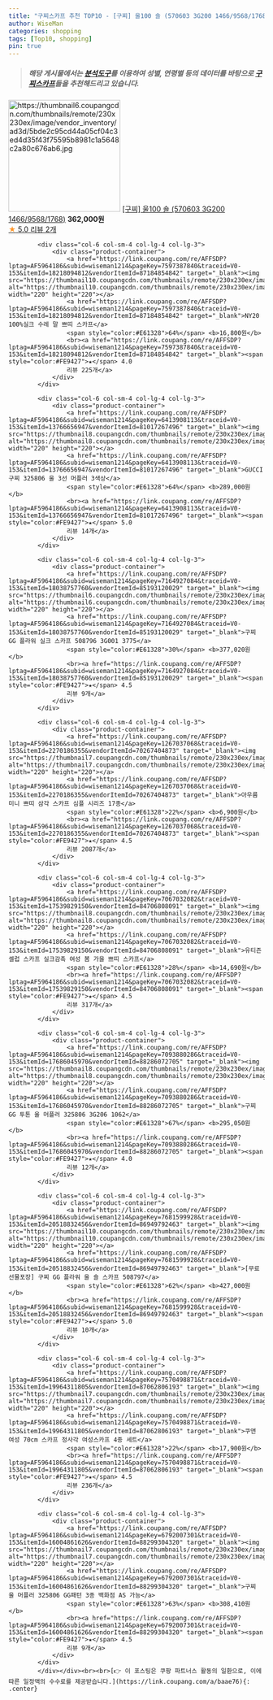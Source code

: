 ```yaml
---
title: "구찌스카프 추천 TOP10 - [구찌] 울100 숄 (570603 3G200 1466/9568/1768)"
author: WiseMan
categories: shopping
tags: [Top10, shopping]
pin: true
---
```


> ##### 해당 게시물에서는 [**분석도구**](https://itemscout.io/)를 이용하여 **성별**, **연령별** 등의 데이터를 바탕으로 [**구찌스카프**](https://link.coupang.com/a/baae76)들을 추천해드리고 있습니다.
<div class="container"><div class="row">
            <div class="col-6 col-sm-4 col-lg-4 col-lg-3">
                <div class="product-container">
                    <a href="https://link.coupang.com/re/AFFSDP?lptag=AF5964186&subid=wiseman1214&pageKey=7044018800&traceid=V0-153&itemId=17428370539&vendorItemId=84597442619" target="_blank"><img src="https://thumbnail6.coupangcdn.com/thumbnails/remote/230x230ex/image/vendor_inventory/ad3d/5bde2c95cd44a05cf04c3ed4d35f43f75595b8981c1a5648c2a80c676ab6.jpg" alt="https://thumbnail6.coupangcdn.com/thumbnails/remote/230x230ex/image/vendor_inventory/ad3d/5bde2c95cd44a05cf04c3ed4d35f43f75595b8981c1a5648c2a80c676ab6.jpg" width="220" height="220"></a>
                    <a href="https://link.coupang.com/re/AFFSDP?lptag=AF5964186&subid=wiseman1214&pageKey=7044018800&traceid=V0-153&itemId=17428370539&vendorItemId=84597442619" target="_blank">[구찌] 울100 숄 (570603 3G200 1466/9568/1768)</a>
                    <span style="color:#E61328"></span> <b>362,000원</b>
                    <br><a href="https://link.coupang.com/re/AFFSDP?lptag=AF5964186&subid=wiseman1214&pageKey=7044018800&traceid=V0-153&itemId=17428370539&vendorItemId=84597442619" target="_blank"><span style="color:#FE9427">★</span> 5.0
                    리뷰 2개</a>
                </div>
            </div>
            
            <div class="col-6 col-sm-4 col-lg-4 col-lg-3">
                <div class="product-container">
                    <a href="https://link.coupang.com/re/AFFSDP?lptag=AF5964186&subid=wiseman1214&pageKey=7597387840&traceid=V0-153&itemId=18218094812&vendorItemId=87184854842" target="_blank"><img src="https://thumbnail10.coupangcdn.com/thumbnails/remote/230x230ex/image/vendor_inventory/f6ce/a897f23ae51c3faf9d5724911e8e727e92ed2e1f93dcc5e6845fe8923f97.JPG" alt="https://thumbnail10.coupangcdn.com/thumbnails/remote/230x230ex/image/vendor_inventory/f6ce/a897f23ae51c3faf9d5724911e8e727e92ed2e1f93dcc5e6845fe8923f97.JPG" width="220" height="220"></a>
                    <a href="https://link.coupang.com/re/AFFSDP?lptag=AF5964186&subid=wiseman1214&pageKey=7597387840&traceid=V0-153&itemId=18218094812&vendorItemId=87184854842" target="_blank">NY20 100%실크 수레 말 쁘띠 스카프</a>
                    <span style="color:#E61328">64%</span> <b>16,800원</b>
                    <br><a href="https://link.coupang.com/re/AFFSDP?lptag=AF5964186&subid=wiseman1214&pageKey=7597387840&traceid=V0-153&itemId=18218094812&vendorItemId=87184854842" target="_blank"><span style="color:#FE9427">★</span> 4.0
                    리뷰 225개</a>
                </div>
            </div>
            
            <div class="col-6 col-sm-4 col-lg-4 col-lg-3">
                <div class="product-container">
                    <a href="https://link.coupang.com/re/AFFSDP?lptag=AF5964186&subid=wiseman1214&pageKey=6413908113&traceid=V0-153&itemId=13766656947&vendorItemId=81017267496" target="_blank"><img src="https://thumbnail8.coupangcdn.com/thumbnails/remote/230x230ex/image/vendor_inventory/fe6a/383a0a62c546bb2fcf351bdd93859a741a14f5327f01ca75ad9bc8366842.jpeg" alt="https://thumbnail8.coupangcdn.com/thumbnails/remote/230x230ex/image/vendor_inventory/fe6a/383a0a62c546bb2fcf351bdd93859a741a14f5327f01ca75ad9bc8366842.jpeg" width="220" height="220"></a>
                    <a href="https://link.coupang.com/re/AFFSDP?lptag=AF5964186&subid=wiseman1214&pageKey=6413908113&traceid=V0-153&itemId=13766656947&vendorItemId=81017267496" target="_blank">GUCCI 구찌 325806 울 3선 머플러 3색상</a>
                    <span style="color:#E61328">64%</span> <b>289,000원</b>
                    <br><a href="https://link.coupang.com/re/AFFSDP?lptag=AF5964186&subid=wiseman1214&pageKey=6413908113&traceid=V0-153&itemId=13766656947&vendorItemId=81017267496" target="_blank"><span style="color:#FE9427">★</span> 5.0
                    리뷰 14개</a>
                </div>
            </div>
            
            <div class="col-6 col-sm-4 col-lg-4 col-lg-3">
                <div class="product-container">
                    <a href="https://link.coupang.com/re/AFFSDP?lptag=AF5964186&subid=wiseman1214&pageKey=7164927084&traceid=V0-153&itemId=18038757760&vendorItemId=85193120029" target="_blank"><img src="https://thumbnail6.coupangcdn.com/thumbnails/remote/230x230ex/image/vendor_inventory/0fbc/be835dd0eff0a1e3700f8cd4822c41f5266a730b172fd93df2d8f7d88a72.jpg" alt="https://thumbnail6.coupangcdn.com/thumbnails/remote/230x230ex/image/vendor_inventory/0fbc/be835dd0eff0a1e3700f8cd4822c41f5266a730b172fd93df2d8f7d88a72.jpg" width="220" height="220"></a>
                    <a href="https://link.coupang.com/re/AFFSDP?lptag=AF5964186&subid=wiseman1214&pageKey=7164927084&traceid=V0-153&itemId=18038757760&vendorItemId=85193120029" target="_blank">구찌 GG 플라워 실크 스카프 508796 3G001 3775</a>
                    <span style="color:#E61328">30%</span> <b>377,020원</b>
                    <br><a href="https://link.coupang.com/re/AFFSDP?lptag=AF5964186&subid=wiseman1214&pageKey=7164927084&traceid=V0-153&itemId=18038757760&vendorItemId=85193120029" target="_blank"><span style="color:#FE9427">★</span> 4.5
                    리뷰 9개</a>
                </div>
            </div>
            
            <div class="col-6 col-sm-4 col-lg-4 col-lg-3">
                <div class="product-container">
                    <a href="https://link.coupang.com/re/AFFSDP?lptag=AF5964186&subid=wiseman1214&pageKey=1267037068&traceid=V0-153&itemId=2270186355&vendorItemId=70267404873" target="_blank"><img src="https://thumbnail7.coupangcdn.com/thumbnails/remote/230x230ex/image/vendor_inventory/1b7a/1b345c7977174eed3c309a083e36ae979202dce2bbe1dec05fde58a60ddf.png" alt="https://thumbnail7.coupangcdn.com/thumbnails/remote/230x230ex/image/vendor_inventory/1b7a/1b345c7977174eed3c309a083e36ae979202dce2bbe1dec05fde58a60ddf.png" width="220" height="220"></a>
                    <a href="https://link.coupang.com/re/AFFSDP?lptag=AF5964186&subid=wiseman1214&pageKey=1267037068&traceid=V0-153&itemId=2270186355&vendorItemId=70267404873" target="_blank">아우름 미니 쁘띠 삼각 스카프 심플 시리즈 17종</a>
                    <span style="color:#E61328">22%</span> <b>6,900원</b>
                    <br><a href="https://link.coupang.com/re/AFFSDP?lptag=AF5964186&subid=wiseman1214&pageKey=1267037068&traceid=V0-153&itemId=2270186355&vendorItemId=70267404873" target="_blank"><span style="color:#FE9427">★</span> 4.5
                    리뷰 2087개</a>
                </div>
            </div>
            
            <div class="col-6 col-sm-4 col-lg-4 col-lg-3">
                <div class="product-container">
                    <a href="https://link.coupang.com/re/AFFSDP?lptag=AF5964186&subid=wiseman1214&pageKey=7067032082&traceid=V0-153&itemId=17539829150&vendorItemId=84706808091" target="_blank"><img src="https://thumbnail8.coupangcdn.com/thumbnails/remote/230x230ex/image/vendor_inventory/c40f/586d113f91bbb428754f09ff17fe1604aa2cb4a69368caeb4e972f3b0cc6.jpg" alt="https://thumbnail8.coupangcdn.com/thumbnails/remote/230x230ex/image/vendor_inventory/c40f/586d113f91bbb428754f09ff17fe1604aa2cb4a69368caeb4e972f3b0cc6.jpg" width="220" height="220"></a>
                    <a href="https://link.coupang.com/re/AFFSDP?lptag=AF5964186&subid=wiseman1214&pageKey=7067032082&traceid=V0-153&itemId=17539829150&vendorItemId=84706808091" target="_blank">유티즌 셀럽 스카프 실크감촉 여성 봄 가을 쁘띠 스카프</a>
                    <span style="color:#E61328">28%</span> <b>14,690원</b>
                    <br><a href="https://link.coupang.com/re/AFFSDP?lptag=AF5964186&subid=wiseman1214&pageKey=7067032082&traceid=V0-153&itemId=17539829150&vendorItemId=84706808091" target="_blank"><span style="color:#FE9427">★</span> 4.5
                    리뷰 317개</a>
                </div>
            </div>
            
            <div class="col-6 col-sm-4 col-lg-4 col-lg-3">
                <div class="product-container">
                    <a href="https://link.coupang.com/re/AFFSDP?lptag=AF5964186&subid=wiseman1214&pageKey=7093880286&traceid=V0-153&itemId=17686045970&vendorItemId=88286072705" target="_blank"><img src="https://thumbnail8.coupangcdn.com/thumbnails/remote/230x230ex/image/vendor_inventory/7503/8ac731be30b0e42b135da22957d533e48dc4e8fe4449485cf66d00d2e271.jpg" alt="https://thumbnail8.coupangcdn.com/thumbnails/remote/230x230ex/image/vendor_inventory/7503/8ac731be30b0e42b135da22957d533e48dc4e8fe4449485cf66d00d2e271.jpg" width="220" height="220"></a>
                    <a href="https://link.coupang.com/re/AFFSDP?lptag=AF5964186&subid=wiseman1214&pageKey=7093880286&traceid=V0-153&itemId=17686045970&vendorItemId=88286072705" target="_blank">구찌 GG 투톤 울 머플러 325806 3G206 1062</a>
                    <span style="color:#E61328">67%</span> <b>295,050원</b>
                    <br><a href="https://link.coupang.com/re/AFFSDP?lptag=AF5964186&subid=wiseman1214&pageKey=7093880286&traceid=V0-153&itemId=17686045970&vendorItemId=88286072705" target="_blank"><span style="color:#FE9427">★</span> 4.0
                    리뷰 12개</a>
                </div>
            </div>
            
            <div class="col-6 col-sm-4 col-lg-4 col-lg-3">
                <div class="product-container">
                    <a href="https://link.coupang.com/re/AFFSDP?lptag=AF5964186&subid=wiseman1214&pageKey=7681599928&traceid=V0-153&itemId=20518832456&vendorItemId=86949792463" target="_blank"><img src="https://thumbnail10.coupangcdn.com/thumbnails/remote/230x230ex/image/vendor_inventory/3d85/7b38029d6cd3bdf3935a9ba7cd1f95eecd94b3f9178d3c2c4ed7281cc885.jpg" alt="https://thumbnail10.coupangcdn.com/thumbnails/remote/230x230ex/image/vendor_inventory/3d85/7b38029d6cd3bdf3935a9ba7cd1f95eecd94b3f9178d3c2c4ed7281cc885.jpg" width="220" height="220"></a>
                    <a href="https://link.coupang.com/re/AFFSDP?lptag=AF5964186&subid=wiseman1214&pageKey=7681599928&traceid=V0-153&itemId=20518832456&vendorItemId=86949792463" target="_blank">[무료선물포장] 구찌 GG 플라워 울 숄 스카프 508797</a>
                    <span style="color:#E61328">62%</span> <b>427,000원</b>
                    <br><a href="https://link.coupang.com/re/AFFSDP?lptag=AF5964186&subid=wiseman1214&pageKey=7681599928&traceid=V0-153&itemId=20518832456&vendorItemId=86949792463" target="_blank"><span style="color:#FE9427">★</span> 5.0
                    리뷰 10개</a>
                </div>
            </div>
            
            <div class="col-6 col-sm-4 col-lg-4 col-lg-3">
                <div class="product-container">
                    <a href="https://link.coupang.com/re/AFFSDP?lptag=AF5964186&subid=wiseman1214&pageKey=7570498871&traceid=V0-153&itemId=19964311805&vendorItemId=87062806193" target="_blank"><img src="https://thumbnail7.coupangcdn.com/thumbnails/remote/230x230ex/image/vendor_inventory/adca/73be78368fb5080c7d23ecab0f89b53510bfdff10fea178f2e0c73eb7103.jpg" alt="https://thumbnail7.coupangcdn.com/thumbnails/remote/230x230ex/image/vendor_inventory/adca/73be78368fb5080c7d23ecab0f89b53510bfdff10fea178f2e0c73eb7103.jpg" width="220" height="220"></a>
                    <a href="https://link.coupang.com/re/AFFSDP?lptag=AF5964186&subid=wiseman1214&pageKey=7570498871&traceid=V0-153&itemId=19964311805&vendorItemId=87062806193" target="_blank">쿠앤 여성 70cm 스카프 정사각 여성스카프 4종 세트</a>
                    <span style="color:#E61328">22%</span> <b>17,900원</b>
                    <br><a href="https://link.coupang.com/re/AFFSDP?lptag=AF5964186&subid=wiseman1214&pageKey=7570498871&traceid=V0-153&itemId=19964311805&vendorItemId=87062806193" target="_blank"><span style="color:#FE9427">★</span> 4.5
                    리뷰 236개</a>
                </div>
            </div>
            
            <div class="col-6 col-sm-4 col-lg-4 col-lg-3">
                <div class="product-container">
                    <a href="https://link.coupang.com/re/AFFSDP?lptag=AF5964186&subid=wiseman1214&pageKey=6792007301&traceid=V0-153&itemId=16004861626&vendorItemId=88299304320" target="_blank"><img src="https://thumbnail7.coupangcdn.com/thumbnails/remote/230x230ex/image/vendor_inventory/2424/867ea9978ffa691426d6b53fa376b6d6c38628e4c36455b30e64fde8ea12.jpg" alt="https://thumbnail7.coupangcdn.com/thumbnails/remote/230x230ex/image/vendor_inventory/2424/867ea9978ffa691426d6b53fa376b6d6c38628e4c36455b30e64fde8ea12.jpg" width="220" height="220"></a>
                    <a href="https://link.coupang.com/re/AFFSDP?lptag=AF5964186&subid=wiseman1214&pageKey=6792007301&traceid=V0-153&itemId=16004861626&vendorItemId=88299304320" target="_blank">구찌 울 머플러 325806 GG패턴 3종 백화점 AS 가능</a>
                    <span style="color:#E61328">63%</span> <b>308,410원</b>
                    <br><a href="https://link.coupang.com/re/AFFSDP?lptag=AF5964186&subid=wiseman1214&pageKey=6792007301&traceid=V0-153&itemId=16004861626&vendorItemId=88299304320" target="_blank"><span style="color:#FE9427">★</span> 4.5
                    리뷰 9개</a>
                </div>
            </div>
            </div></div><br><br>[👉 이 포스팅은 쿠팡 파트너스 활동의 일환으로, 이에 따른 일정액의 수수료를 제공받습니다.](https://link.coupang.com/a/baae76){: .center}
